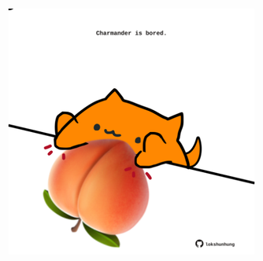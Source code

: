 <!-- built at 16/01/2024, 10:00:45 UTC -->
<p align="center">
  <img width="500" height="500" src="./ReadmeImage.svg">
</p>

